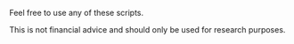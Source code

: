 Feel free to use any of these scripts.

This is not financial advice and should only be used for research purposes.
